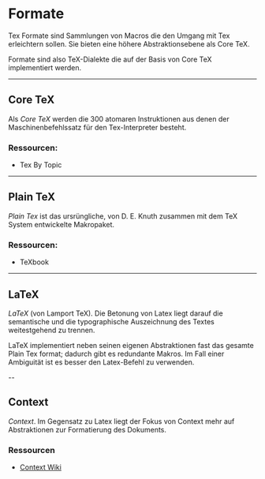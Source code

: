 # Formate

Tex Formate sind Sammlungen von Macros die den Umgang mit Tex erleichtern sollen.
Sie bieten eine höhere Abstraktionsebene als Core TeX.

Formate sind also TeX-Dialekte die auf der Basis von Core TeX implementiert werden.

---
## Core TeX

Als *Core TeX* werden die 300 atomaren Instruktionen aus denen der 
Maschinenbefehlssatz für den Tex-Interpreter besteht.

### Ressourcen:

* Tex By Topic


---
## Plain TeX

*Plain Tex* ist das ursrüngliche, von D. E. Knuth zusammen mit dem TeX System
entwickelte Makropaket.

### Ressourcen:

* TeXbook


---
## LaTeX

*LaTeX* (von Lamport TeX).
Die Betonung von Latex liegt darauf die semantische und die typographische
Auszeichnung des Textes weitestgehend zu trennen.

LaTeX implementiert neben seinen eigenen Abstraktionen fast das gesamte
Plain Tex format; dadurch gibt es redundante Makros.
Im Fall einer Ambiguität ist es besser den Latex-Befehl zu verwenden.


--
## Context

*Context*.
Im Gegensatz zu Latex liegt der Fokus von Context mehr auf Abstraktionen
zur Formatierung des Dokuments.

### Ressourcen

* [Context Wiki](http://wiki.contextgarden.net/Main_Page)


